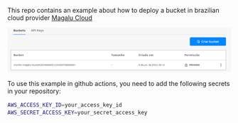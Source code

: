 This repo contains an example about how to deploy a bucket in brazilian cloud provider [Magalu Cloud](https://magalu.cloud/)

![Existing Bucket](image.png)

To use this example in github actions, you need to add the following secrets in your repository:
```bash
AWS_ACCESS_KEY_ID=your_access_key_id
AWS_SECRET_ACCESS_KEY=your_secret_access_key
```